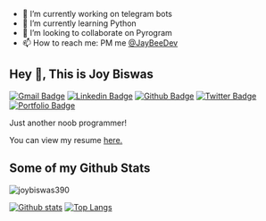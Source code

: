 
- 🔭 I’m currently working on telegram bots 
- 🌱 I’m currently learning Python 
- 👯 I’m looking to collaborate on Pyrogram 
- 📫 How to reach me: PM me [@JayBeeDev](https://t.me/JayBeeDev) 



<!---
joybiswas390/joybiswas390 is a ✨ special ✨ repository because its `README.md` (this file) appears on your GitHub profile.
You can click the Preview link to take a look at your changes.
--->
## Hey 👋, This is Joy Biswas
[![Gmail Badge](https://img.shields.io/badge/-joybiswas389@yahoo.com-c14438?style=flat&logo=Gmail&logoColor=white&link=mailto:joybiswas389@yahoo.com)](mailto:joybiswas389@yahoo.com) 
[![Linkedin Badge](https://img.shields.io/badge/-joybiswas389-0072b1?style=flat&logo=Linkedin&logoColor=white&link=https://www.linkedin.com/in/joybiswas389/)](https://www.linkedin.com/in/joybiswas389/) [![Github Badge](https://img.shields.io/badge/-joybiswas390-grey?style=flat&logo=github&logoColor=white&link=https://github.com/joybiswas390/)](https://www.github.com/joybiswas390/) [![Twitter Badge](https://img.shields.io/badge/-joybiswas389-00acee?style=flat&logo=twitter&logoColor=white&link=https://twitter.com/joybiswas389/)](https://www.twitter.com/joybiswas389/) [![Portfolio Badge](https://img.shields.io/badge/portfolio-web-blue?style=flat&link=joybiswas389@yahoo.com/)](joybiswas389@yahoo.com/) <p align='left'>Just another noob programmer!</p><p align='left'> You can view my resume <a href='joybiswas389@yahoo.com ' target=_blank><u>here</u>.</a></p>
## Some of my Github Stats
<p align=left> <img src=https://komarev.com/ghpvc/?username=joybiswas390 alt=joybiswas390 /> </p>

[![Github stats](https://github-readme-stats.vercel.app/api?username=joybiswas390&show_icons=true&include_all_commits=true)](https://github.com/joybiswas390/github-readme-stats)
[![Top Langs](https://github-readme-stats.vercel.app/api/top-langs/?username=joybiswas390&layout=compact)](https://github.com/joybiswas390/github-readme-stats)
